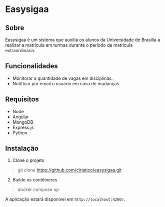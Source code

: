 # Easysigaa

## Sobre
Easysigaa é um sistema que auxilia os alunos da Universidade de Brasília a realizar a matrícula em turmas durante o período de matrícula extraordinária.

## Funcionalidades 
 - Monitorar a quantidade de vagas em disciplinas.
 - Notificar por email o usuário em caso de mudanças.

## Requisitos
  - Node
  - Angular
  - MongoDB
  - Express.js
  - Python

## Instalação

1. Clone o projeto

> git clone https://github.com/ciriatico/easysigaa.git

2. Builde os contêineres 

> docker compose up

A aplicação estará disponível em `http://localhost:4200/`.
